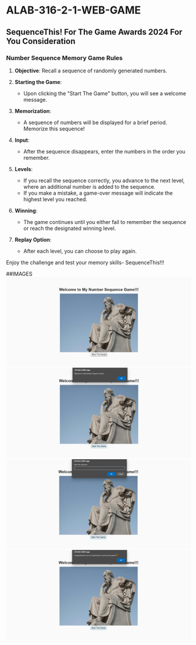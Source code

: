 # ALAB-316-2-1-WEB-GAME
## SequenceThis! For The Game Awards 2024 For You Consideration

### Number Sequence Memory Game Rules

1. **Objective**: Recall a sequence of randomly generated numbers.
  
2. **Starting the Game**: 
   - Upon clicking the "Start The Game" button, you will see a welcome message.

3. **Memorization**: 
   - A sequence of numbers will be displayed for a brief period. Memorize this sequence!

4. **Input**: 
   - After the sequence disappears, enter the numbers in the order you remember.

5. **Levels**:
   - If you recall the sequence correctly, you advance to the next level, where an additional number is added to the sequence.
   - If you make a mistake, a game-over message will indicate the highest level you reached.

6. **Winning**: 
   - The game continues until you either fail to remember the sequence or reach the designated winning level.

7. **Replay Option**: 
   - After each level, you can choose to play again.

Enjoy the challenge and test your memory skills- SequenceThis!!!

##IMAGES
![Home-Screen](https://github.com/carljoe156/ALAB-316-2-1-WEB-GAME/blob/main/img/Home-Screen.png?raw=true)
![Welcome-To-Game](https://github.com/carljoe156/ALAB-316-2-1-WEB-GAME/blob/main/img/Welcome-Screen.png?raw=true)
![Enter-A-Number](https://github.com/carljoe156/ALAB-316-2-1-WEB-GAME/blob/main/img/Enter-A-Number.png?raw=true)
![Winner](https://github.com/carljoe156/ALAB-316-2-1-WEB-GAME/blob/main/img/Winner-Screen.png?raw=true)



